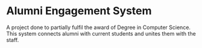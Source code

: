 # Alumni Engagement System
A project done to partially fulfil the award of Degree in Computer Science.
This system connects alumni with current students and unites them with the staff.

